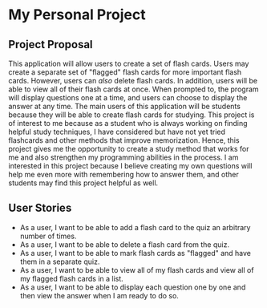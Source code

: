 # My Personal Project

## Project Proposal
This application will allow users to create a set of flash cards. Users may create a separate set of "flagged" flash
cards for more important flash cards. However, users can *also* delete flash cards. In addition, users will be able to
view all of their flash cards at once. When prompted to, the program will display questions one at a time, and users can
choose to display the answer at any time. The main users of this application will be students because they will be able
to create flash cards for studying. This project is of interest to me because as a student who is always working on
finding helpful study techniques, I have considered but have not yet tried flashcards and other methods that
improve memorization. Hence, this project gives me the opportunity to create a study method that works for me and also
strengthen my programming abilities in the process. I am interested in this project because I believe creating my own
questions will help me even more with remembering how to answer them, and other students may find this project helpful
as well.

## User Stories
* As a user, I want to be able to add a flash card to the quiz an arbitrary number of times.
* As a user, I want to be able to delete a flash card from the quiz.
* As a user, I want to be able to mark flash cards as "flagged" and have them in a separate quiz.
* As a user, I want to be able to view all of my flash cards and view all of my flagged flash cards in a list.
* As a user, I want to be able to display each question one by one and then view the answer when I am ready to do so.